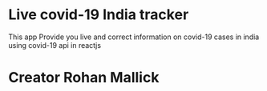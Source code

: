 # Live covid-19 India tracker

This app Provide you live and correct information on covid-19 cases in india
using covid-19 api in reactjs

# Creator Rohan Mallick
